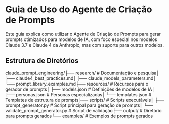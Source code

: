 # Guia de Uso do Agente de Criação de Prompts

Este guia explica como utilizar o Agente de Criação de Prompts para gerar prompts otimizados para modelos de IA, com foco especial nos modelos Claude 3.7 e Claude 4 da Anthropic, mas com suporte para outros modelos.

## Estrutura de Diretórios
claude_prompt_engineering/├── research/                # Documentação e pesquisa│   ├── claude4_best_practices.md│   ├── claude_models_parameters.md│   └── prompt_library_examples.md├── resources/               # Recursos para o gerador de prompts│   ├── models.json          # Definições de modelos de IA│   ├── personas.json        # Personas especializadas│   └── templates.json       # Templates de estrutura de prompts├── scripts/                 # Scripts executáveis│   ├── prompt_generator.py  # Script principal para geração de prompts│   └── validate_prompt_generator.py  # Script de validação├── output/                  # Diretório para prompts gerados└── examples/                # Exemplos de prompts gerados
